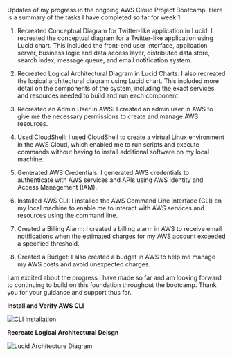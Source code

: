 Updates of my progress in the ongoing AWS Cloud Project Bootcamp. Here is a summary of the tasks I have completed so far for week 1:
1.	Recreated Conceptual Diagram for Twitter-like application in Lucid: I recreated the conceptual diagram for a Twitter-like application using Lucid chart. This included the front-end user interface, application server, business logic and data access layer, distributed data store, search index, message queue, and email notification system.

2.	Recreated Logical Architectural Diagram in Lucid Charts: I also recreated the logical architectural diagram using Lucid chart. This included more detail on the components of the system, including the exact services and resources needed to build and run each component.

3.	Recreated an Admin User in AWS: I created an admin user in AWS to give me the necessary permissions to create and manage AWS resources.

4.	Used CloudShell: I used CloudShell to create a virtual Linux environment in the AWS Cloud, which enabled me to run scripts and execute commands without having to install additional software on my local machine.

5.	Generated AWS Credentials: I generated AWS credentials to authenticate with AWS services and APIs using AWS Identity and Access Management (IAM).

6.	Installed AWS CLI: I installed the AWS Command Line Interface (CLI) on my local machine to enable me to interact with AWS services and resources using the command line.

7.	Created a Billing Alarm: I created a billing alarm in AWS to receive email notifications when the estimated charges for my AWS account exceeded a specified threshold.

8.	Created a Budget: I also created a budget in AWS to help me manage my AWS costs and avoid unexpected charges.

I am excited about the progress I have made so far and am looking forward to continuing to build on this foundation throughout the bootcamp. Thank you for your guidance and support thus far.

**Install and Verify AWS CLI**

![CLI Installation](https://user-images.githubusercontent.com/124866629/220412502-1a4337fb-50c3-4c0e-bb93-d4b8ca7b5eca.jpg)

**Recreate Logical Architectural Deisgn**

![Lucid Architecture Diagram](https://user-images.githubusercontent.com/124866629/220413804-a1dfd6d0-b64f-4bdd-80e2-10a64e5df081.jpg)

